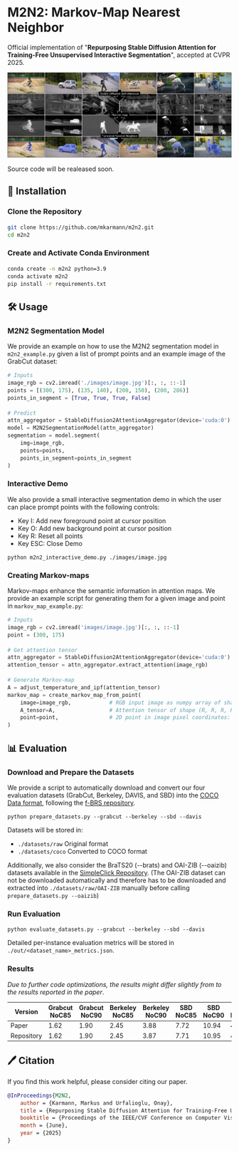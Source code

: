 # M2N2: Markov-Map Nearest Neighbor
Official implementation of "**Repurposing Stable Diffusion Attention for Training-Free Unsupervised Interactive Segmentation**", accepted at CVPR 2025.

![Thumbnail](images/thumbnail.png "Thumbnail")

Source code will be realeased soon.

## 🚀 Installation
### Clone the Repository
```bash
git clone https://github.com/mkarmann/m2n2.git
cd m2n2
```
### Create and Activate Conda Environment
```bash
conda create -n m2n2 python=3.9
conda activate m2n2
pip install -r requirements.txt
```

## 🛠️ Usage
### M2N2 Segmentation Model
We provide an example on how to use the M2N2 segmentation model in `m2n2_example.py` given a list of prompt points and an example image of the GrabCut dataset:
```python
# Inputs
image_rgb = cv2.imread('./images/image.jpg')[:, :, ::-1]
points = [(300, 175), (135, 140), (200, 150), (200, 286)]
points_in_segment = [True, True, True, False]

# Predict
attn_aggregator = StableDiffusion2AttentionAggregator(device='cuda:0')
model = M2N2SegmentationModel(attn_aggregator)
segmentation = model.segment(
    img=image_rgb,
    points=points,
    points_in_segment=points_in_segment
)
```
### Interactive Demo
We also provide a small interactive segmentation demo in which the user can place prompt points with the following controls:
* Key I: Add new foreground point at cursor position
* Key O: Add new background point at cursor position
* Key R: Reset all points
* Key ESC: Close Demo
```shell
python m2n2_interactive_demo.py ./images/image.jpg
```


### Creating Markov-maps
Markov-maps enhance the semantic information in attention maps.
We provide an example script for generating them for a given image and point in `markov_map_example.py`:
```python
# Inputs
image_rgb = cv2.imread('images/image.jpg')[:, :, ::-1]
point = (300, 175)

# Get attention tensor
attn_aggregator = StableDiffusion2AttentionAggregator(device='cuda:0')
attention_tensor = attn_aggregator.extract_attention(image_rgb)

# Generate Markov-map
A = adjust_temperature_and_ipf(attention_tensor)
markov_map = create_markov_map_from_point(
    image=image_rgb,            # RGB input image as numpy array of shape (Height, Width, 3)
    A_tensor=A,                 # Attention tensor of shape (R, R, R, R)
    point=point,                # 2D point in image pixel coordinates: (x, y)
)
```

## 📊 Evaluation
### Download and Prepare the Datasets
We provide a script to automatically download and convert our four evaluation datasets (GrabCut, Berkeley, DAVIS, and SBD) into the [COCO Data format](https://cocodataset.org/#format-data), following the [f-BRS repository](https://github.com/SamsungLabs/fbrs_interactive_segmentation).
```shell
python prepare_datasets.py --grabcut --berkeley --sbd --davis
```
Datasets will be stored in:
* `./datasets/raw` Original format
* `./datasets/coco` Converted to COCO format

Additionally, we also consider the BraTS20 (--brats) and OAI-ZIB (--oaizib) datasets available in the [SimpleClick Repository](https://github.com/uncbiag/SimpleClick).
(The OAI-ZIB dataset can not be downloaded automatically and therefore has to be downloaded and extracted into `./datasets/raw/OAI-ZIB` manually before calling `prepare_datasets.py --oaizib`)

### Run Evaluation
```shell
python evaluate_datasets.py --grabcut --berkeley --sbd --davis
```
Detailed per-instance evaluation metrics will be stored in `./out/<dataset_name>_metrics.json`.

### Results
*Due to further code optimizations, the results might differ slightly from to the results reported in the paper*.

| Version    | Grabcut<br/>NoC85 | Grabcut<br/>NoC90 | Berkeley<br/>NoC85 | Berkeley<br/>NoC90 | SBD<br/>NoC85 | SBD<br/>NoC90 | DAVIS<br/>NoC85 | DAVIS<br/>NoC90 |
|------------|-------------------|-------------------|--------------------|--------------------|---------------|---------------|-----------------|-----------------|
| Paper      | 1.62              | 1.90              | 2.45               | 3.88               | 7.72          | 10.94         | 4.60            | 6.72            |
| Repository | 1.62              | 1.90              | 2.45               | 3.87               | 7.71          | 10.95         | 4.58            | 6.74            |


## 🖊️ Citation
If you find this work helpful, please consider citing our paper.
```bibtex
@InProceedings{M2N2,
    author = {Karmann, Markus and Urfalioglu, Onay},
    title = {Repurposing Stable Diffusion Attention for Training-Free Unsupervised Interactive Segmentation},
    booktitle = {Proceedings of the IEEE/CVF Conference on Computer Vision and Pattern Recognition (CVPR)},
    month = {June},
    year = {2025}
}
```
